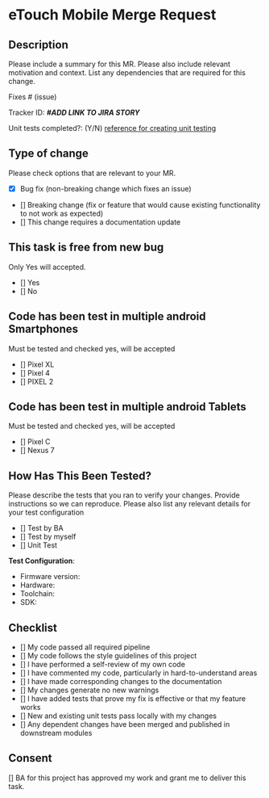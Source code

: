 # eTouch Mobile Merge Request

## Description

Please include a summary for this MR. Please also include relevant motivation and context. List any dependencies that are required for this change.

Fixes # (issue)

Tracker ID: **_#ADD LINK TO JIRA STORY_**

Unit tests completed?: (Y/N)
[reference for creating unit testing](https://ionicframework.com/docs/angular/testing)

## Type of change

Please check options that are relevant to your MR.

- [x] Bug fix (non-breaking change which fixes an issue)
- [] Breaking change (fix or feature that would cause existing functionality to not work as expected)
- [] This change requires a documentation update

## This task is free from new bug

Only Yes will accepted.

- [] Yes
- [] No

## Code has been test in multiple android Smartphones

Must be tested and checked yes, will be accepted

- [] Pixel XL
- [] Pixel 4
- [] PIXEL 2

## Code has been test in multiple android Tablets

Must be tested and checked yes, will be accepted

- [] Pixel C
- [] Nexus 7

## How Has This Been Tested?

Please describe the tests that you ran to verify your changes. Provide instructions so we can reproduce. Please also list any relevant details for your test configuration

- [] Test by BA
- [] Test by myself
- [] Unit Test

**Test Configuration**:

- Firmware version:
- Hardware:
- Toolchain:
- SDK:

## Checklist

- [] My code passed all required pipeline
- [] My code follows the style guidelines of this project
- [] I have performed a self-review of my own code
- [] I have commented my code, particularly in hard-to-understand areas
- [] I have made corresponding changes to the documentation
- [] My changes generate no new warnings
- [] I have added tests that prove my fix is effective or that my feature works
- [] New and existing unit tests pass locally with my changes
- [] Any dependent changes have been merged and published in downstream modules

## Consent

[] BA for this project has approved my work and grant me to deliver this task.

